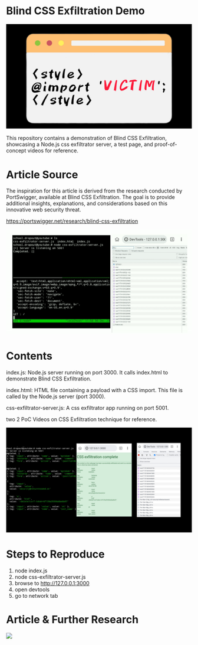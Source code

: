 # Blind CSS Exfiltration Demo

![](https://github.com/schooldropout1337/blindcss/blob/main/blindcss.jpg)

This repository contains a demonstration of Blind CSS Exfiltration, showcasing a Node.js css exfiltrator server, a test page, and proof-of-concept videos for reference.

# Article Source
The inspiration for this article is derived from the research conducted by PortSwigger, available at Blind CSS Exfiltration. The goal is to provide additional insights, explanations, and considerations based on this innovative web security threat.

https://portswigger.net/research/blind-css-exfiltration

![](https://github.com/schooldropout1337/blindcss/blob/main/blindcss.gif)

# Contents
index.js: Node.js server running on port 3000. It calls index.html to demonstrate Blind CSS Exfiltration.

index.html: HTML file containing a payload with a CSS import. This file is called by the Node.js server (port 3000).

css-exfiltrator-server.js: A css exfiltrator app running on port 5001.

two 2 PoC Videos on CSS Exfiltration technique for reference.

![](https://github.com/schooldropout1337/blindcss/blob/main/bcss.jpg)


# Steps to Reproduce
1. node index.js
2. node css-exfiltrator-server.js
3. browse to http://127.0.0.1:3000
4. open devtools
5. go to network tab

# Article & Further Research

![](https://medium.com/@angryovalegg/blind-css-data-exfiltration-8dd6614236b2)
